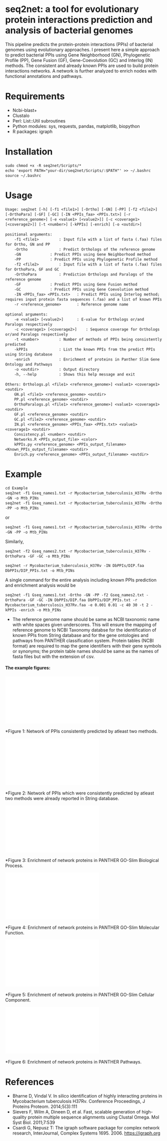 # seq2net: a tool for evolutionary protein interactions prediction and analysis of bacterial genomes
This pipeline predicts the protein-protein interactions (PPIs) of bacterial genomes using evolutionary approaches. I present here a simple approach to predict bacterial PPIs using  Gene Neighborhood (GN), Phylogenetic Profile (PP), Gene Fusion (GF), Gene-Coevolution (GC) and Interlog (IN) methods. The consistent and already known PPIs are used to build protein interactions networks. A network is further analyzed to enrich nodes with functional annotations and pathways.

# Requirements
- Ncbi-blast+
- Clustalo
- Perl: List::Util subroutines
- Python modules: sys, requests, pandas, matplotlib, biopython 
- R packages: igraph
 
# Installation

```
sudo chmod +x -R seq2net/Scripts/*
echo 'export PATH="your-dir/seq2net/Scripts/:$PATH"' >> ~/.bashrc
source ~/.bashrc

```
# Usage

```
Usage: seq2net [-h] [-f1 <file1>] [-Ortho] [-GN] [-PP] [-f2 <file2>] [-OrthoPara] [-GF] [-GC] [-IN <PPIs_faa> <PPIs.txt>] [-r <reference_genome>] [-e <value1> [<value2>]] [-c <coverage1> [<coverage2>]] [-t <number>] [-kPPIs] [-enrich] [-o <outdir>]

positional arguments:
	-f1 <file1>			: Input file with a list of fasta (.faa) files for Ortho, GN and PP
	-Ortho				: Predict Orthologs of the reference genome
	-GN				: Predict PPIs using Gene Neighborhood method
	-PP				: Predict PPIs using Phylogenetic Profile method
	-f2 <file2>			: Input file with a list of fasta (.faa) files for OrthoPara, GF and GC
	-OrthoPara			: Prediction Orthologs and Paralogs of the reference genome
	-GF				: Predict PPIs using Gene Fusion method
	-GC				: Predict PPIs using Gene Coevolution method
	-IN <PPIs_faa> <PPIs.txt>	: Predict PPIs using Interlog method; requires input protein fasta sequences (.faa) and a list of known PPIs
	-r <reference_genome>		: Reference genome name

optional arguments:
	-e <value1> [<value2>]		: E-value for Orthologs or/and Paralogs respectively
	-c <coverage1> [<coverage2>]	: Sequence coverage for Orthologs or/and Paralogs respectively
	-t <number>			: Number of methods of PPIs being consistently predicted
	-kPPIs				: List the known PPIs from the predict PPIs using String database
	-enrich				: Enrichment of proteins in Panther Slim Gene Ontology and Pathways
	-o <outdir>			: Output directory
	-h, --help			: Shows this help message and exit

Others: Orthologs.pl <file1> <reference_genome>] <value1> <coverage1> <outdir>
	GN.pl <file1> <reference_genome> <outdir>
	PP.pl <reference_genome> <outdir>
	OrthoParalogs.pl <file1> <reference_genome>] <value1> <coverage1> <outdir>
	GF.pl <reference_genome> <outdir>
	GC.pl <file2> <reference_genome> <outdir>
	IN.pl <reference_genome> <PPIs_faa> <PPIs.txt> <value1> <coverage1> <outdir>
	Consistency.pl <number> <outdir>
	Networks.R <PPIs_output_file> <color>
	kPPIs.py <reference_genome> <PPIs_output_filename> <Known_PPIs_output_filename> <outdir>
	Enrich.py <reference_genome> <PPIs_output_filename> <outdir>
```

# Example

```
cd Example
seq2net -f1 Gseq_names1.txt -r Mycobacterium_tuberculosis_H37Rv -Ortho -GN -o Mtb_PINs
seq2net -f1 Gseq_names1.txt -r Mycobacterium_tuberculosis_H37Rv -Ortho -PP -o Mtb_PINs
```
or
```
seq2net -f1 Gseq_names1.txt -r Mycobacterium_tuberculosis_H37Rv -Ortho -GN -PP -o Mtb_PINs
```
Similarly,
```
seq2net -f2 Gseq_names2.txt -r Mycobacterium_tuberculosis_H37Rv -OrthoPara -GF -GC -o Mtb_PINs
```
```
seq2net -r Mycobacterium_tuberculosis_H37Rv -IN DbPPIs/DIP.faa DbPPIs/DIP_PPIs.txt -o Mtb_PINs
```
A single command for the entire analysis including known PPIs prediction and enrichment analysis would be
```
seq2net -f1 Gseq_names1.txt -Ortho -GN -PP -f2 Gseq_names2.txt -OrthoPara -GF -GC -IN DbPPIs/DIP.faa DbPPIs/DIP_PPIs.txt -r Mycobacterium_tuberculosis_H37Rv.faa -e 0.001 0.01 -c 40 30 -t 2 -kPPIs -enrich -o Mtb_PINs
```
* The reference genome name should be same as NCBI taxonomic name with white spaces given underscores. This will ensure the mapping of reference genome to NCBI Taxonomy databse for the identification of known PPIs from String database and for the gene ontologies and pathways from PANTHER classification system. Protein tables (NCBI format) are required to map the gene identifiers with their gene symbols or synonyms; the protein table names should be same as the names of fasta files but with the extension of csv.

#### The example figures:

![Consistent PPIs network](Example/Mtb_PINs/Consistent_2_PPIs_Network.pdf "Consistent PPIs network")

*Figure 1: Network of PPIs consistently predicted by atleast two methods.

![Consistent and known PPIs network](Example/Mtb_PINs/Consistent_2_Known_PPIs_Network.pdf "Consistent and known PPIs network")

*Figure 2: Network of PPIs which were consistently predicted by atleast two methods were already reported in String database.

![Enrichment in PANTHER GO-Slim Biological Process](Example/Mtb_PINs/Enriched_BP.pdf "Enrichment in PANTHER GO-Slim Biological Process")

*Figure 3: Enrichment of network proteins in PANTHER GO-Slim Biological Process.

![Enrichment in PANTHER GO-Slim Molecular Function](Example/Mtb_PINs/Enriched_MF.pdf "Enrichment in PANTHER GO-Slim Molecular Function")

*Figure 4: Enrichment of network proteins in PANTHER GO-Slim Molecular Function.

![Enrichment in PANTHER GO-Slim Cellular Component](Example/Mtb_PINs/Enriched_CC.pdf "Enrichment in PANTHER GO-Slim Cellular Component")

*Figure 5: Enrichment of network proteins in PANTHER GO-Slim Cellular Component.

![Enrichment in PANTHER Pathways](Example/Mtb_PINs/Enriched_Pathways.pdf "Enrichment in PANTHER Pathways")

*Figure 6: Enrichment of network proteins in PANTHER Pathways.

# References

- Bharne D, Vindal V. In silico identification of highly interacting proteins in Mycobacterium tuberculosis H37Rv. Conference Proceedings, J Proteins Proteom. 2014;5(3):111
- Sievers F, Wilm A, Dineen D, et al. Fast, scalable generation of high-quality protein multiple sequence alignments using Clustal Omega. Mol Syst Biol. 2011;7:539
- Csardi G, Nepusz T: The igraph software package for complex network research, InterJournal, Complex Systems 1695. 2006. https://igraph.org


